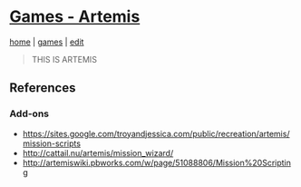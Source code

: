 # [Games - Artemis](https://alwinwoo.github.io/games/artemis.html)
[home](https://alwinwoo.github.io/) | [games](https://alwinwoo.github.io/pages/games.html) | [edit](https://github.com/alwinwoo/alwinwoo.github.io/edit/master/games/artemis.md)

> THIS IS ARTEMIS

## References

### Add-ons
- https://sites.google.com/troyandjessica.com/public/recreation/artemis/mission-scripts
- http://cattail.nu/artemis/mission_wizard/
- http://artemiswiki.pbworks.com/w/page/51088806/Mission%20Scripting
